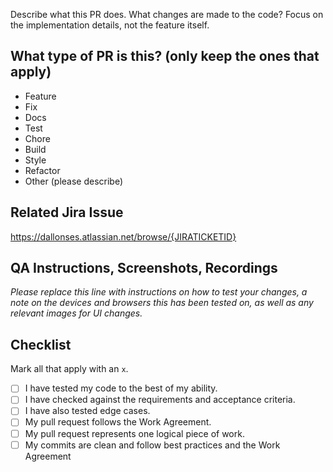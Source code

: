 Describe what this PR does. What changes are made to the code?
Focus on the implementation details, not the feature itself.

## What type of PR is this? (only keep the ones that apply)

- Feature
- Fix
- Docs
- Test
- Chore
- Build
- Style
- Refactor
- Other (please describe)

## Related Jira Issue

https://dallonses.atlassian.net/browse/{JIRATICKETID}

## QA Instructions, Screenshots, Recordings

_Please replace this line with instructions on how to test your changes, a note
on the devices and browsers this has been tested on, as well as any relevant
images for UI changes._

## Checklist

Mark all that apply with an `x`.

- [ ] I have tested my code to the best of my ability.
- [ ] I have checked against the requirements and acceptance criteria.
- [ ] I have also tested edge cases.
- [ ] My pull request follows the Work Agreement.
- [ ] My pull request represents one logical piece of work.
- [ ] My commits are clean and follow best practices and the Work Agreement

<!-- +
## [optional] Are there any post deployment tasks we need to perform?
-->
